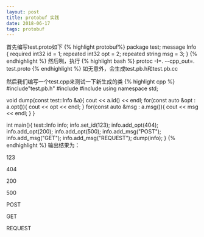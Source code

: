 ```yaml
---
layout: post
title: protobuf 实践
date: 2018-06-17
tags: protobuf
---
```

首先编写test.proto如下
{% highlight protobuf%}
package test;
message Info
{
    required int32 id   = 1;
    repeated int32 opt	= 2;
    repeated string msg	= 3;
}
{% endhighlight %}
然后咧，执行
{% highlight bash %}
protoc -I=. --cpp_out=. test.proto
{% endhighlight %}
如无意外，会生成test.pb.h和test.pb.cc

然后我们编写一个test.cpp来测试一下新生成的类
{% highlight cpp %}
#include"test.pb.h"
#include<iostream>
#include<string>
using namespace std;

void dump(const test::Info &a){
    cout << a.id() << endl;
    for(const auto &opt : a.opt()){
        cout << opt << endl;
    }
    for(const auto &msg : a.msg()){
        cout << msg << endl;
    }
}

int main(){
    test::Info info;
    info.set_id(123);
    info.add_opt(404);
    info.add_opt(200);
    info.add_opt(500);
    info.add_msg("POST");
    info.add_msg("GET");
    info.add_msg("REQUEST");
    dump(info);
}
{% endhighlight %}
输出结果为：

 123

 404

 200

 500

 POST

 GET

 REQUEST